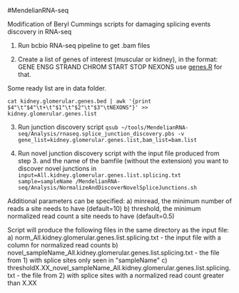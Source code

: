 #MendelianRNA-seq

Modification of Beryl Cummings scripts for damaging splicing events discovery in RNA-seq

1. Run bcbio RNA-seq pipeline to get .bam files

2. Create a list of genes of interest (muscular or kidney), in the format:
GENE	ENSG	STRAND	CHROM	START	STOP	NEXONS
use [genes.R](https://github.com/naumenko-sa/bioscripts/blob/master/genes.R) for that.

Some ready list are in data folder.

```cat kidney.glomerular.genes.bed | awk '{print $4"\t"$4"\t+\t"$1"\t"$2"\t"$3"\tNEXONS"}' >> kidney.glomerular.genes.list```

3. Run junction discovery script
```qsub ~/tools/MendelianRNA-seq/Analysis/rnaseq.splice_junction_discovery.pbs -v gene_list=kidney.glomerular.genes.list,bam_list=bam.list```

4. Run novel junction discovery script with the input file produced from step 3. and the name of the bamfile (without the extension) you want to discover novel junctions in
```input=All.kidney.glomerular.genes.list.splicing.txt sample=sampleName /MendelianRNA-seq/Analysis/NormalizeAndDiscoverNovelSpliceJunctions.sh```

Additional parameters can be specified:
a) minread, the minimum number of reads a site needs to have (default=10)
b) threshold, the minimum normalized read count a site needs to have (default=0.5)

Script will produce the following files in the same directory as the input file:
a) norm_All.kidney.glomerular.genes.list.splicing.txt - the input file with a column for normalized read counts
b) novel_sampleName_All.kidney.glomerular.genes.list.splicing.txt - the file from 1) with splice sites only seen in "sampleName" 
c) thresholdX.XX_novel_sampleName_All.kidney.glomerular.genes.list.splicing.txt - the file from 2) with splice sites with a normalized read count greater than X.XX 
	
	


